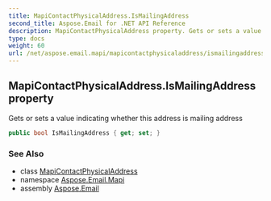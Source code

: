 ```yaml
---
title: MapiContactPhysicalAddress.IsMailingAddress
second_title: Aspose.Email for .NET API Reference
description: MapiContactPhysicalAddress property. Gets or sets a value indicating whether this address is mailing address
type: docs
weight: 60
url: /net/aspose.email.mapi/mapicontactphysicaladdress/ismailingaddress/
---
```

## MapiContactPhysicalAddress.IsMailingAddress property

Gets or sets a value indicating whether this address is mailing address

```csharp
public bool IsMailingAddress { get; set; }
```

### See Also

* class [MapiContactPhysicalAddress](../)
* namespace [Aspose.Email.Mapi](../../mapicontactphysicaladdress/)
* assembly [Aspose.Email](../../../)


